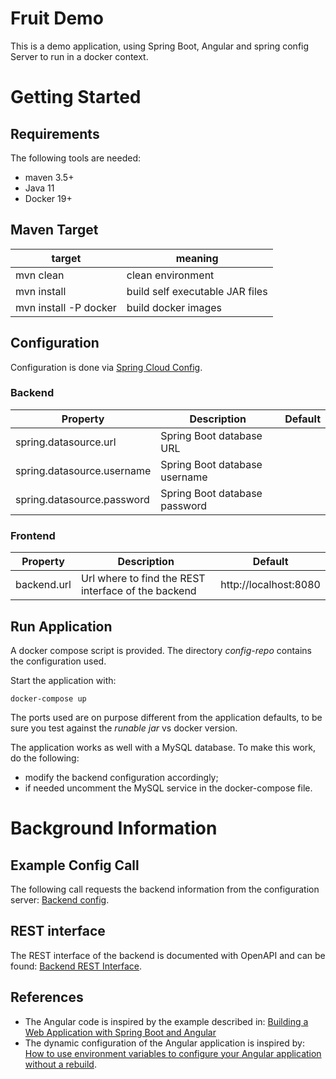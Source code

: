 # Fruit Demo
This is a demo application, using Spring Boot, Angular and spring config Server  to run in a docker context.

# Getting Started

## Requirements
The following tools are needed:

- maven 3.5+
- Java 11
- Docker 19+

## Maven Target

| target | meaning |
| ------- | ------ |
mvn clean | clean environment
mvn install | build self executable JAR files
mvn install -P docker | build docker images

## Configuration
Configuration is done via [Spring Cloud Config](https://cloud.spring.io/spring-cloud-config/reference/html/).

### Backend

| Property | Description | Default |
| -------- | ----------- | ------- |
| spring.datasource.url | Spring Boot database URL
| spring.datasource.username | Spring Boot database username
| spring.datasource.password | Spring Boot database password

### Frontend

| Property | Description | Default |
| -------- | ----------- | ------- |
| backend.url | Url where to find the REST interface of the backend | http://localhost:8080 |

## Run Application
A docker compose script is provided. The directory *config-repo* contains the configuration used.

Start the application with:

``
docker-compose up
``

The ports used are on purpose different from the application defaults, 
to be sure you test against the *runable jar* vs docker version. 

The application works as well with a MySQL database. To make this work, do the following:
- modify the backend configuration accordingly;
- if needed uncomment the MySQL service in the docker-compose file.

# Background Information
## Example Config Call
The following call requests the backend information from the configuration server: 
[Backend config](http://localhost:8888/backend/development/master).

## REST interface
The REST interface of the backend is documented with OpenAPI and can be found: 
[Backend REST Interface](http://localhost:9080/swagger-ui.html).

## References
- The Angular code is inspired by the example described in: [Building a Web Application with Spring Boot and Angular](https://www.baeldung.com/spring-boot-angular-web)
- The dynamic configuration of the Angular application is inspired by: [How to use environment variables to configure your Angular application without a rebuild](https://www.jvandemo.com/how-to-use-environment-variables-to-configure-your-angular-application-without-a-rebuild/).

